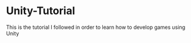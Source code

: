 # Unity-Tutorial
This is the tutorial I followed in order to learn how to develop games using Unity
